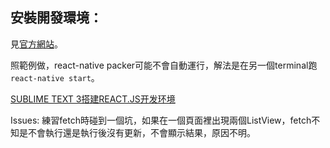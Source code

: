 ## 安裝開發環境：

見[官方網站](http://reactnative.cn/docs/0.30/getting-started.html#content)。

照範例做，react-native packer可能不會自動運行，解法是在另一個terminal跑`react-native start`。

[SUBLIME TEXT 3搭建REACT.JS开发环境](http://hao.jser.com/archive/8322/)


Issues: 練習fetch時碰到一個坑，如果在一個頁面裡出現兩個ListView，fetch不知是不會執行還是執行後沒有更新，不會顯示結果，原因不明。

